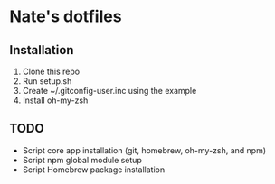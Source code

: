 # Nate's dotfiles

## Installation
1. Clone this repo
2. Run setup.sh
3. Create ~/.gitconfig-user.inc using the example
4. Install oh-my-zsh

## TODO
- Script core app installation (git, homebrew, oh-my-zsh, and npm)
- Script npm global module setup
- Script Homebrew package installation

